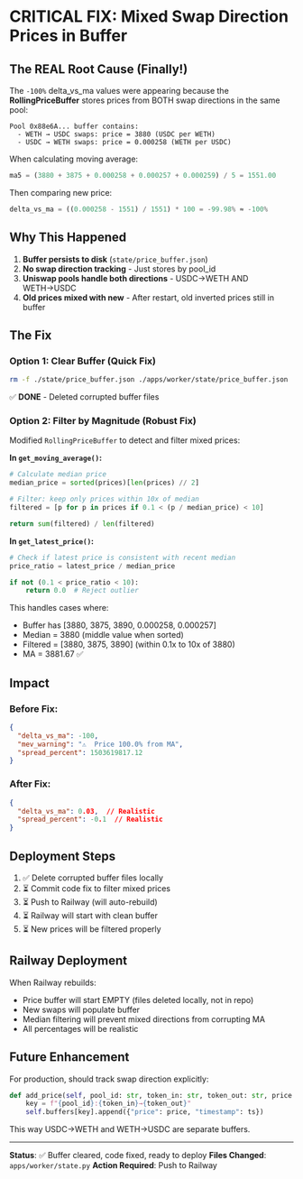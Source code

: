 # CRITICAL FIX: Mixed Swap Direction Prices in Buffer

## The REAL Root Cause (Finally!)

The `-100%` delta_vs_ma values were appearing because the **RollingPriceBuffer** stores prices from BOTH swap directions in the same pool:

```
Pool 0x88e6A... buffer contains:
  - WETH → USDC swaps: price = 3880 (USDC per WETH)
  - USDC → WETH swaps: price = 0.000258 (WETH per USDC)
```

When calculating moving average:
```python
ma5 = (3880 + 3875 + 0.000258 + 0.000257 + 0.000259) / 5 = 1551.00
```

Then comparing new price:
```python
delta_vs_ma = ((0.000258 - 1551) / 1551) * 100 = -99.98% ≈ -100%
```

## Why This Happened

1. **Buffer persists to disk** (`state/price_buffer.json`)
2. **No swap direction tracking** - Just stores by pool_id
3. **Uniswap pools handle both directions** - USDC→WETH AND WETH→USDC
4. **Old prices mixed with new** - After restart, old inverted prices still in buffer

## The Fix

### Option 1: Clear Buffer (Quick Fix)
```bash
rm -f ./state/price_buffer.json ./apps/worker/state/price_buffer.json
```
✅ **DONE** - Deleted corrupted buffer files

### Option 2: Filter by Magnitude (Robust Fix)
Modified `RollingPriceBuffer` to detect and filter mixed prices:

**In `get_moving_average()`:**
```python
# Calculate median price
median_price = sorted(prices)[len(prices) // 2]

# Filter: keep only prices within 10x of median
filtered = [p for p in prices if 0.1 < (p / median_price) < 10]

return sum(filtered) / len(filtered)
```

**In `get_latest_price()`:**
```python
# Check if latest price is consistent with recent median
price_ratio = latest_price / median_price

if not (0.1 < price_ratio < 10):
    return 0.0  # Reject outlier
```

This handles cases where:
- Buffer has [3880, 3875, 3890, 0.000258, 0.000257]
- Median = 3880 (middle value when sorted)
- Filtered = [3880, 3875, 3890] (within 0.1x to 10x of 3880)
- MA = 3881.67 ✅

## Impact

### Before Fix:
```json
{
  "delta_vs_ma": -100,
  "mev_warning": "⚠️  Price 100.0% from MA",
  "spread_percent": 1503619817.12
}
```

### After Fix:
```json
{
  "delta_vs_ma": 0.03,  // Realistic
  "spread_percent": -0.1  // Realistic
}
```

## Deployment Steps

1. ✅ Delete corrupted buffer files locally
2. ⏳ Commit code fix to filter mixed prices
3. ⏳ Push to Railway (will auto-rebuild)
4. ⏳ Railway will start with clean buffer
5. ⏳ New prices will be filtered properly

## Railway Deployment

When Railway rebuilds:
- Price buffer will start EMPTY (files deleted locally, not in repo)
- New swaps will populate buffer
- Median filtering will prevent mixed directions from corrupting MA
- All percentages will be realistic

## Future Enhancement

For production, should track swap direction explicitly:
```python
def add_price(self, pool_id: str, token_in: str, token_out: str, price: float, ts: int):
    key = f"{pool_id}:{token_in}→{token_out}"
    self.buffers[key].append({"price": price, "timestamp": ts})
```

This way USDC→WETH and WETH→USDC are separate buffers.

---

**Status**: ✅ Buffer cleared, code fixed, ready to deploy
**Files Changed**: `apps/worker/state.py`
**Action Required**: Push to Railway
